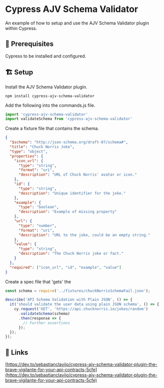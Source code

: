 # Cypress AJV Schema Validator  
An example of how to setup and use the AJV Schema Validator plugin within Cypress.

## :memo: Prerequisites  
Cypress to be installed and configured.  

## :building_construction: Setup
Install the AJV Schema Validator plugin.  
```
npm install cypress-ajv-schema-validator
```

Add the following into the commands.js file.
```javascript
import 'cypress-ajv-schema-validator'
import validateSchema from 'cypress-ajv-schema-validator'
```

Create a fixture file that contains the schema.
```json
{
  "$schema": "http://json-schema.org/draft-07/schema#",
  "title": "Chuck Norris Joke",
  "type": "object",
  "properties": {
    "icon_url": {
      "type": "string",
      "format": "uri",
      "description": "URL of Chuck Norris' avatar or icon."
    },
    "id": {
      "type": "string",
      "description": "Unique identifier for the joke."
    },
    "example": {
      "type": "boolean",
      "description": "Example of missing property"
    },
    "url": {
      "type": "number",
      "format": "uri",
      "description": "URL to the joke, could be an empty string."
    },
    "value": {
      "type": "string",
      "description": "The Chuck Norris joke or fact."
    }
  },
  "required": ["icon_url", "id", "example", "value"]
}
```

Create a spec file that 'gets' the 
```javascript
const schema = require('../fixtures/chuckNorrisSchemaFail.json');

describe('API Schema Validation with Plain JSON', () => {
  it('should validate the user data using plain JSON schema', () => {
    cy.request('GET', 'https://api.chucknorris.io/jokes/random')
      .validateSchema(schema)
      .then(response => {
        // Further assertions
      });
  });
});
```

## :link: Links  
[https://dev.to/sebastianclavijo/cypress-ajv-schema-validator-plugin-the-brave-vigilante-for-your-api-contracts-5cfe](https://dev.to/sebastianclavijo/cypress-ajv-schema-validator-plugin-the-brave-vigilante-for-your-api-contracts-5cfe)
